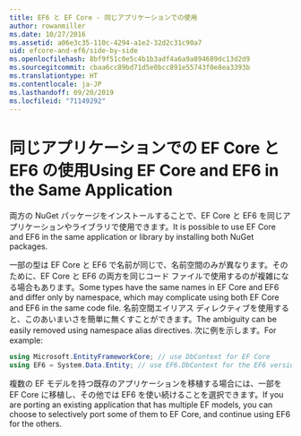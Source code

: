 ```yaml
---
title: EF6 と EF Core - 同じアプリケーションでの使用
author: rowanmiller
ms.date: 10/27/2016
ms.assetid: a06e3c35-110c-4294-a1e2-32d2c31c90a7
uid: efcore-and-ef6/side-by-side
ms.openlocfilehash: 8bf9f51c0e5c4b1b3adf4a6a9a894689dc13d2d9
ms.sourcegitcommit: cbaa6cc89bd71d5e0bcc891e55743f0e8ea3393b
ms.translationtype: HT
ms.contentlocale: ja-JP
ms.lasthandoff: 09/20/2019
ms.locfileid: "71149292"
---
```

# <a name="using-ef-core-and-ef6-in-the-same-application"></a><span data-ttu-id="6c083-102">同じアプリケーションでの EF Core と EF6 の使用</span><span class="sxs-lookup"><span data-stu-id="6c083-102">Using EF Core and EF6 in the Same Application</span></span>

<span data-ttu-id="6c083-103">両方の NuGet パッケージをインストールすることで、EF Core と EF6 を同じアプリケーションやライブラリで使用できます。</span><span class="sxs-lookup"><span data-stu-id="6c083-103">It is possible to use EF Core and EF6 in the same application or library by installing both NuGet packages.</span></span>

<span data-ttu-id="6c083-104">一部の型は EF Core と EF6 で名前が同じで、名前空間のみが異なります。そのために、EF Core と EF6 の両方を同じコード ファイルで使用するのが複雑になる場合もあります。</span><span class="sxs-lookup"><span data-stu-id="6c083-104">Some types have the same names in EF Core and EF6 and differ only by namespace, which may complicate using both EF Core and EF6 in the same code file.</span></span> <span data-ttu-id="6c083-105">名前空間エイリアス ディレクティブを使用すると、このあいまいさを簡単に無くすことができます。</span><span class="sxs-lookup"><span data-stu-id="6c083-105">The ambiguity can be easily removed using namespace alias directives.</span></span> <span data-ttu-id="6c083-106">次に例を示します。</span><span class="sxs-lookup"><span data-stu-id="6c083-106">For example:</span></span>

``` csharp
using Microsoft.EntityFrameworkCore; // use DbContext for EF Core
using EF6 = System.Data.Entity; // use EF6.DbContext for the EF6 version
```

<span data-ttu-id="6c083-107">複数の EF モデルを持つ既存のアプリケーションを移植する場合には、一部を EF Core に移植し、その他では EF6 を使い続けることを選択できます。</span><span class="sxs-lookup"><span data-stu-id="6c083-107">If you are porting an existing application that has multiple EF models, you can choose to selectively port some of them to EF Core, and continue using EF6 for the others.</span></span>
